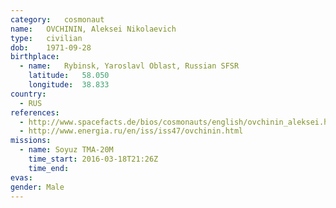 ```yaml
---
category:	cosmonaut
name:	OVCHININ, Aleksei Nikolaevich
type:	civilian
dob:	1971-09-28
birthplace:
  - name:	Rybinsk, Yaroslavl Oblast, Russian SFSR
    latitude:	58.050
    longitude:	38.833
country:
  - RUS
references:
  - http://www.spacefacts.de/bios/cosmonauts/english/ovchinin_aleksei.htm
  - http://www.energia.ru/en/iss/iss47/ovchinin.html
missions:
  - name: Soyuz TMA-20M
    time_start: 2016-03-18T21:26Z
    time_end:   
evas:
gender:	Male
---
```

